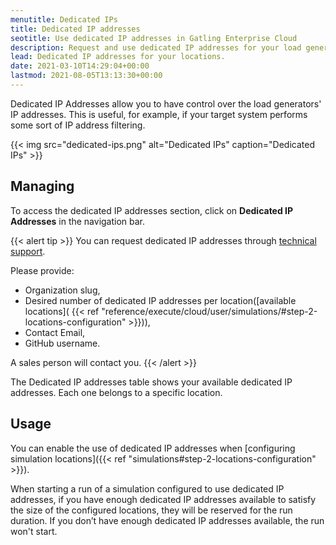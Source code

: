 ```yaml
---
menutitle: Dedicated IPs 
title: Dedicated IP addresses
seotitle: Use dedicated IP addresses in Gatling Enterprise Cloud
description: Request and use dedicated IP addresses for your load generator locations in Gatling Enterprise Cloud.
lead: Dedicated IP addresses for your locations.
date: 2021-03-10T14:29:04+00:00
lastmod: 2021-08-05T13:13:30+00:00
---
```


Dedicated IP Addresses allow you to have control over the load generators' IP addresses.
This is useful, for example, if your target system performs some sort of IP address filtering.

{{< img src="dedicated-ips.png" alt="Dedicated IPs" caption="Dedicated IPs" >}}

## Managing

To access the dedicated IP addresses section, click on **Dedicated IP Addresses** in the navigation bar.

{{< alert tip >}}
You can request dedicated IP addresses through [technical support](https://gatlingcorp.atlassian.net/servicedesk/customer/portal/8/group/12/create/91).

Please provide:

- Organization slug,
- Desired number of dedicated IP addresses per location([available locations]( {{< ref "reference/execute/cloud/user/simulations/#step-2-locations-configuration" >}})),
- Contact Email,
- GitHub username.

A sales person will contact you.
{{< /alert >}}

The Dedicated IP addresses table shows your available dedicated IP addresses. Each one belongs to a specific location.

## Usage

You can enable the use of dedicated IP addresses when [configuring simulation locations]({{< ref "simulations#step-2-locations-configuration" >}}).

When starting a run of a simulation configured to use dedicated IP addresses,
if you have enough dedicated IP addresses available to satisfy the size of the configured locations,
they will be reserved for the run duration.  If you don’t have enough dedicated IP addresses available, the run won't start.
